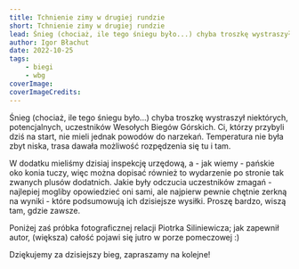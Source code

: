 ```yaml
---
title: Tchnienie zimy w drugiej rundzie
short: Tchnienie zimy w drugiej rundzie
lead: Śnieg (chociaż, ile tego śniegu było...) chyba troszkę wystraszył niektórych, potencjalnych, uczestników Wesołych Biegów Górskich. Ci, którzy przybyli dziś na start, nie mieli jednak powodów do narzekań.
author: Igor Błachut
date: 2022-10-25
tags:
    - biegi
    - wbg
coverImage:
coverImageCredits:
---
```


Śnieg (chociaż, ile tego śniegu było...) chyba troszkę wystraszył niektórych, potencjalnych, uczestników Wesołych Biegów Górskich. Ci, którzy przybyli dziś na start, nie mieli jednak powodów do narzekań. Temperatura nie była zbyt niska, trasa dawała możliwość rozpędzenia się tu i tam.

  W dodatku mieliśmy dzisiaj inspekcję urzędową, a - jak wiemy - pańskie oko konia tuczy, więc można dopisać również to wydarzenie po stronie tak zwanych plusów dodatnich. Jakie były odczucia uczestników zmagań - najlepiej mogliby opowiedzieć oni sami, ale najpierw pewnie chętnie zerkną na wyniki - które podsumowują ich dzisiejsze wysiłki. Proszę bardzo, wiszą tam, gdzie zawsze.

  Poniżej zaś próbka fotograficznej relacji Piotrka Siliniewicza; jak zapewnił autor, (większa) całość pojawi się jutro w porze pomeczowej :)

  Dziękujemy za dzisiejszy bieg, zapraszamy na kolejne!